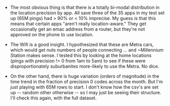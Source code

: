 - The most obvious thing is that there is a totally bi-modal distribution in the location precision by app.  All save three of the 35 apps in my test set up (65M pings) had > 90% or < 10% imprecise.  My guess is that this means that certain apps "aren't really location-aware."  They get occasionally get an emac address from a router, but they're not approved on the phone to use location.

- The Wifi is a good insight.  I hypothesized that these are Metra cars, which would get nuts numbers of people connecting ... and ~Millennium Station makes sense.  I tested this by looking at the home locations (pings with precision != 0 from 1am to 5am) to see if these were disproportionately suburbanites more-likely to use the Metra.  No dice.

- On the other hand, there is huge variation (orders of magnitude) in the time trend in the fraction of precision 0 codes across the month.  But I'm just playing with 65M rows to start.  I don't know how the csv's are set up -- random other otherwise -- so I may just be seeing their structure.  I'll check this again, with the full dataset.


